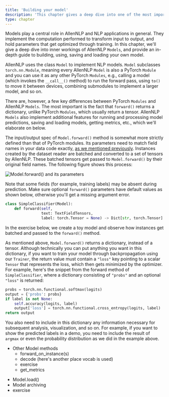 ```yaml
---
title: 'Building your model'
description: 'This chapter gives a deep dive into one of the most important components of AllenNLP—Model—and an in-depth guide to building your own model.'
type: chapter
---
```


<textblock>

Models play a central role in AllenNLP and NLP applications in general. They implement the computation performed to transform input to output, and hold parameters that get optimized through training. In this chapter, we'll give a deep dive into inner workings of AllenNLP `Models`, and provide an in-depth guide to building, using, saving and loading your own model.

</textblock>

<exercise id="1" title="Model and Model.forward()">

AllenNLP uses the class `Model` to implement NLP models. `Model` subclasses  `torch.nn.Module`, meaning every AllenNLP `Model` is also a PyTorch `Module` and you can use it as any other PyTorch `Modules`, e.g., calling a model (which invokes the `__call__()` method) to run the forward pass, using `to()` to move it between devices, combining submodules to implement a larger model, and so on.

There are, however, a few key differences between PyTorch `Modules` and AllenNLP `Models`. The most important is the fact that `forward()` returns a dictionary, unlike PyTorch `Modules`, which usually return a tensor. AllenNLP `Models` also implement additional features for running and processing model predictions, saving and loading models, getting metrics, etc., which we'll elaborate on below.

The input/output spec of `Model.forward()` method is somewhat more strictly defined than that of PyTorch modules. Its parameters need to match field names in your data code exactly, [as we mentioned previously](/reading-textual-data#1). Instances created by the dataset reader are batched and converted to a set of tensors by AllenNLP. These batched tensors get passed to `Model.forward()` by their original field names. The following figure shows this process:

<img src="/part2/building-your-model/forward.svg" alt="Model.forward() and its parameters" />

Note that some fields (for example, training labels) may be absent during prediction. Make sure optional `forward()` parameters have default values as shown below, otherwise you'll get a missing argument error.

```python
class SimpleClassifier(Model):
    def forward(self,
                text: TextFieldTensors,
                label: torch.Tensor = None) -> Dict[str, torch.Tensor]:
```

In the exercise below, we create a toy model and observe how instances get batched and passed to the `forward()` method.

<codeblock source="building-your-model/model_forward"></codeblock>

As mentioned above, `Model.forward()` returns a dictionary, instead of a tensor. Although technically you can put anything you want in this dictionary, if you want to train your model through backpropagation using our `Trainer`, the return value must contain a `"loss"` key pointing to a scalar `Tensor` that represents the loss, which then gets minimized by the optimizer. For example, here's the snippet from the forward method of `SimpleClassifier`, where a dictionary consisting of `"probs"` and an optional `"loss"` is returned:

```python
probs = torch.nn.functional.softmax(logits)
output = {'probs': probs}
if label is not None:
    self.accuracy(logits, label)
    output['loss'] = torch.nn.functional.cross_entropy(logits, label)
return output
```

You also need to include in this dictionary any information necessary for subsequent analysis, visualization, and so on. For example, if you want to show the predicted labels in a demo, you need to include the result of `argmax` or even the probability distribution as we did in the example above.

</exercise>

<exercise id="2" title="Looking at model outputs">

* Other Model methods
    * forward_on_instance(s)
    * decode (here's another place vocab is used)
    * exercise
    * get_metrics

</exercise>

<exercise id="3" title="Saving and loading a model">

* Model.load()
* Model archiving
* exercise

</exercise>

<exercise id="4" title="Regularization and initialization">

</exercise>
